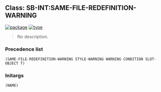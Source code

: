 ## Class: SB-INT:SAME-FILE-REDEFINITION-WARNING
[![package](https://img.shields.io/badge/Package-SB--INT-5f9ea0.svg?style=social&colorA=999999)](../) [![type](https://img.shields.io/badge/Type-Class-5f9ea0.svg?style=social&colorA=999999)](../#class) 

> No description.

### Precedence list
```
(SAME-FILE-REDEFINITION-WARNING STYLE-WARNING WARNING CONDITION SLOT-OBJECT T)
```
### Initargs
```
(NAME)
```
